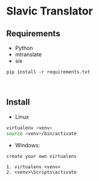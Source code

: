 # Slavic Translator

## Requirements

* Python
* mtranslate
* six

```
pip install -r requirements.txt
```

<br>

## Install

* Linux
```bash
virtualenv <venv>
source <venv>/bin/activate
```

* Windows:
```
create your own virtualenv

1. virtualenv <venv>
2. <venv>\Scripts\activate
```
